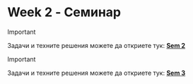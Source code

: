 # Week 2 - Семинар

> [!IMPORTANT]
> Задачи и техните решения можете да откриете тук:
>  [**Sem 2**](https://github.com/cathy-09/Introduction-To-Programming/blob/main/Week%202/Sem2/Tasks/Sem2/Sem2/Sem2.cpp)

> [!IMPORTANT]
> Задачи и техните решения можете да откриете тук:
>  [**Sem 3**](https://github.com/cathy-09/Introduction-To-Programming/blob/main/Week%202/Sem2/Tasks/Sem3/Sem3/Sem3.cpp)
